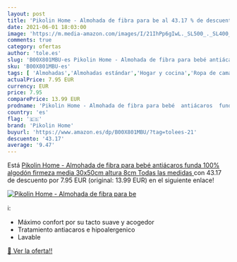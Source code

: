 ```yaml
---
layout: post
title: 'Pikolin Home - Almohada de fibra para be al 43.17 % de descuento'
date: 2021-06-01 18:03:00
image: 'https://m.media-amazon.com/images/I/21IhPp6gIwL._SL500_._SL400_.jpg'
comments: true
category: ofertas
author: 'tole.es'
slug: 'B00X801MBU-es Pikolin Home - Almohada de fibra para bebé antiácaros...'
sku: 'B00X801MBU-es'
tags: [ 'Almohadas','Almohadas estándar','Hogar y cocina','Ropa de cama y almohadas','Textiles del hogar','bebé','pikolin home', ]
actualPrice: 7.95 EUR
currency: EUR
price: 7.95
comparePrice: 13.99 EUR
prodname: 'Pikolin Home - Almohada de fibra para bebé  antiácaros  funda 100% algodón  firmeza media  30x50cm  altura 8cm  Todas las medidas '
country: 'es'
flag: '🇪🇸'
brand: 'Pikolin Home'
buyurl: 'https://www.amazon.es/dp/B00X801MBU/?tag=tolees-21'
descuento: '43.17'
average: '9.47'
---
```


Está [Pikolin Home - Almohada de fibra para bebé  antiácaros  funda 100% algodón  firmeza media  30x50cm  altura 8cm  Todas las medidas ](https://www.amazon.es/dp/B00X801MBU/?tag=tolees-21) con 43.17 de descuento por 7.95 EUR (original: 13.99 EUR) en el siguiente enlace!

[![Pikolin Home - Almohada de fibra para be](https://m.media-amazon.com/images/I/21IhPp6gIwL._SL500_._SL400_.jpg)](https://www.amazon.es/dp/B00X801MBU/?tag=tolees-21)

ℹ️:

- Máximo confort por su tacto suave y acogedor
- Tratamiento antiacaros e hipoalergenico
- Lavable

[🛒 Ver la oferta!!](https://www.amazon.es/dp/B00X801MBU/?tag=tolees-21)
